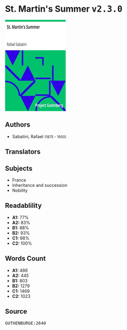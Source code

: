 # St. Martin's Summer <kbd>v2.3.0</kbd>

![](./cover.medium.jpg "")

## Authors


 - Sabatini, Rafael <small>(1875 - 1950)</small>

## Translators



## Subjects


 - France
 - Inheritance and succession
 - Nobility

## Readablility


 - **A1:** 77%
 - **A2:** 83%
 - **B1:** 88%
 - **B2:** 93%
 - **C1:** 98%
 - **C2:** 100%

## Words Count


 - **A1:** 486
 - **A2:** 445
 - **B1:** 803
 - **B2:** 1279
 - **C1:** 1469
 - **C2:** 1023

## Source


<kbd>GUTHENBURGE:2640</kbd>
